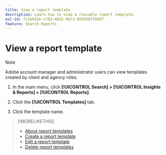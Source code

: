 ```yaml
---
title: View a report template
description: Learn how to view a reusable report template.
exl-id: fc2b9326-c783-4632-9673-89392bffb05f
feature: Search Reports
---
```

# View a report template

>[!NOTE]
>
>Adobe account manager and administrator users can view templates created by client and agency roles.

1. In the main menu, click **[!UICONTROL Search] > [!UICONTROL Insights & Reports] > [!UICONTROL Reports]**.

1. Click the **[!UICONTROL Templates]** tab.

1. Click the template name.

>[!MORELIKETHIS]
>
>* [About report templates](template-about.md)
>* [Create a report template](template-create.md)
>* [Edit a report template](template-edit.md)
>* [Delete report templates](template-delete.md)
